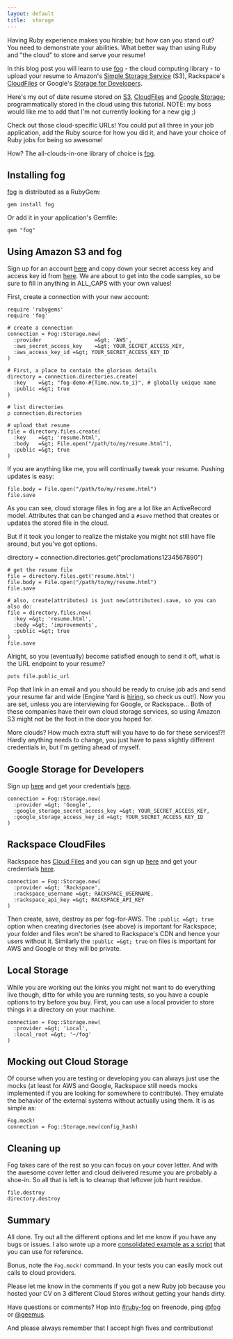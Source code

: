 ```yaml
---
layout: default
title:  storage
---
```


Having Ruby experience makes you hirable; but how can you stand out? You need to demonstrate your abilities. What better way than using Ruby and "the cloud" to store and serve your resume!

In this blog post you will learn to use <a href="http://github.com/geemus/fog">fog</a> - the cloud computing library - to upload your resume to Amazon's <a href="http://aws.amazon.com/s3/">Simple Storage Service</a> (S3), Rackspace's <a href="http://www.rackspacecloud.com/cloud_hosting_products/files">CloudFiles</a> or Google's <a href="http://code.google.com/apis/storage/">Storage for Developers</a>.

Here's my out of date resume stored on <a href="http://geemus.s3.amazonaws.com/resume.html">S3</a>, <a href="http://c0023559.cdn2.cloudfiles.rackspacecloud.com/resume.html">CloudFiles</a> and <a href="https://geemus.commondatastorage.googleapis.com/resume.html">Google Storage</a>; programmatically stored in the cloud using this tutorial. NOTE: my boss would like me to add that I'm not currently looking for a new gig ;)

Check out those cloud-specific URLs! You could put all three in your job application, add the Ruby source for how you did it, and have your choice of Ruby jobs for being so awesome!

How? The all-clouds-in-one library of choice is <a href="https://github.com/geemus/fog">fog</a>.

## Installing fog

<a href="https://github.com/geemus/fog">fog</a> is distributed as a RubyGem:

    gem install fog

Or add it in your application's Gemfile:

    gem "fog"

## Using Amazon S3 and fog

Sign up for an account <a href="http://aws-portal.amazon.com/gp/aws/developer/subscription/index.html?productCode=AmazonS3">here</a> and copy down your secret access key and access key id from <a href="http://aws-portal.amazon.com/gp/aws/developer/account/index.html?action=access-key">here</a>. We are about to get into the code samples, so be sure to fill in anything in ALL_CAPS with your own values!

First, create a connection with your new account:

    require 'rubygems'
    require 'fog'

    # create a connection
    connection = Fog::Storage.new(
      :provider                 =&gt; 'AWS',
      :aws_secret_access_key    =&gt; YOUR_SECRET_ACCESS_KEY,
      :aws_access_key_id =&gt; YOUR_SECRET_ACCESS_KEY_ID
    )

    # First, a place to contain the glorious details
    directory = connection.directories.create(
      :key    =&gt; "fog-demo-#{Time.now.to_i}", # globally unique name
      :public =&gt; true
    )

    # list directories
    p connection.directories

    # upload that resume
    file = directory.files.create(
      :key    =&gt; 'resume.html',
      :body   =&gt; File.open("/path/to/my/resume.html"),
      :public =&gt; true
    )

If you are anything like me, you will continually tweak your resume. Pushing updates is easy:

    file.body = File.open("/path/to/my/resume.html")
    file.save

As you can see, cloud storage files in fog are a lot like an ActiveRecord model. Attributes that can be changed and a `#save` method that creates or updates the stored file in the cloud.

But if it took you longer to realize the mistake you might not still have file around, but you've got options.

directory = connection.directories.get("proclamations1234567890")

    # get the resume file
    file = directory.files.get('resume.html')
    file.body = File.open("/path/to/my/resume.html")
    file.save

    # also, create(attributes) is just new(attributes).save, so you can also do:
    file = directory.files.new(
      :key =&gt; 'resume.html',
      :body =&gt; 'improvements',
      :public =&gt; true
    )
    file.save

Alright, so you (eventually) become satisfied enough to send it off, what is the URL endpoint to your resume?

    puts file.public_url

Pop that link in an email and you should be ready to cruise job ads and send your resume far and wide (Engine Yard is <a href="http://www.engineyard.com/company/careers/wanted-head-in-the-clouds-engineer">hiring</a>, so check us out!). Now you are set, unless you are interviewing for Google, or Rackspace... Both of these companies have their own cloud storage services, so using Amazon S3 might not be the foot in the door you hoped for.

More clouds? How much extra stuff will you have to do for these services!?! Hardly anything needs to change, you just have to pass slightly different credentials in, but I'm getting ahead of myself.

## Google Storage for Developers

Sign up <a href="http://gs-signup-redirect.appspot.com/">here</a> and get your credentials <a href="https://sandbox.google.com/storage/m/">here</a>.

    connection = Fog::Storage.new(
      :provider =&gt; 'Google',
      :google_storage_secret_access_key =&gt; YOUR_SECRET_ACCESS_KEY,
      :google_storage_access_key_id =&gt; YOUR_SECRET_ACCESS_KEY_ID
    )

## Rackspace CloudFiles

Rackspace has <a href="http://www.rackspacecloud.com/cloud_hosting_products/files">Cloud Files</a> and you can sign up <a href="https://www.rackspacecloud.com/signup">here</a> and get your credentials <a href="https://manage.rackspacecloud.com/APIAccess.do">here</a>.

    connection = Fog::Storage.new(
      :provider =&gt; 'Rackspace',
      :rackspace_username =&gt; RACKSPACE_USERNAME,
      :rackspace_api_key =&gt; RACKSPACE_API_KEY
    )

Then create, save, destroy as per fog-for-AWS. The `:public =&gt; true` option when creating directories (see above) is important for Rackspace; your folder and files won't be shared to Rackspace's CDN and hence your users without it.  Similarly the `:public =&gt; true` on files is important for AWS and Google or they will be private.

## Local Storage

While you are working out the kinks you might not want to do everything live though, ditto for while you are running tests, so you have a couple options to try before you buy.  First, you can use a local provider to store things in a directory on your machine.

    connection = Fog::Storage.new(
      :provider =&gt; 'Local',
      :local_root =&gt; '~/fog'
    )

## Mocking out Cloud Storage

Of course when you are testing or developing you can always just use the mocks (at least for AWS and Google, Rackspace still needs mocks implemented if you are looking for somewhere to contribute).  They emulate the behavior of the external systems without actually using them.  It is as simple as:

    Fog.mock!
    connection = Fog::Storage.new(config_hash)

## Cleaning up

Fog takes care of the rest so you can focus on your cover letter. And with the awesome cover letter and cloud delivered resume you are probably a shoe-in. So all that is left is to cleanup that leftover job hunt residue.

    file.destroy
    directory.destroy

## Summary

All done. Try out all the different options and let me know if you have any bugs or issues.  I also wrote up a more <a href="https://gist.github.com/710869">consolidated example as a script</a> that you can use for reference.

Bonus, note the `Fog.mock!` command. In your tests you can easily mock out calls to cloud providers.

Please let me know in the comments if you got a new Ruby job because you hosted your CV on 3 different Cloud Stores without getting your hands dirty.

Have questions or comments?  Hop into <a href="irc://irc.freenode.net/">#ruby-fog</a> on freenode, ping <a href="http://twitter.com/fog">@fog</a> or <a href="http://twitter.com/geemus">@geemus</a>.

And please always remember that I accept high fives and contributions!
